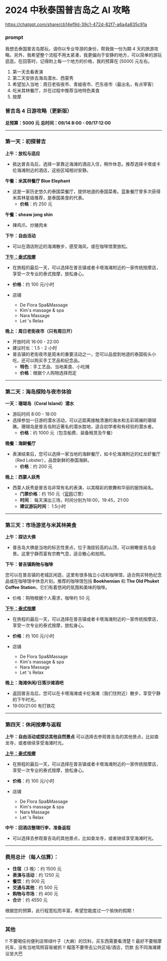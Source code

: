 # 2024 中秋泰国普吉岛之 AI 攻略
https://chatgpt.com/share/cb14ef9d-39c1-472d-82f7-a6a4a835c91a
### prompt
我想去泰国普吉岛那玩，请你以专业导游的身份，帮我做一份为期 4 天的旅游攻略。另外，我希望整个流程不用太紧凑，我更偏向于安静的地方，可以简单的游玩逛逛。在回答时，记得附上每一个地方的价格，我的预算在 [5000] 元左右。

1. 第一天去看表演
2. 第二天安排去海岛潜水、西蒙秀
3. 希望加入当地：周日老街夜市、青蛙夜市、巴东夜市（最出名，有点宰客）
4. 吃米其林餐厅，并在过程中推荐当地特色美食
5. 按摩
   
### 普吉岛 4 日游攻略（更新版）

**总预算：5000 元**
**总时间：09/14 8:00 - 09/17:12:00**

---

### **第一天：初探普吉**

**上午：放松与适应**
- 抵达普吉岛后，选择一家靠近海滩的酒店入住，稍作休息。推荐选择卡塔或卡伦海滩附近的酒店，这些区域相对安静。

**午餐：米其林餐厅 Blue Elephant**
- 这是一家历史悠久的泰国菜餐厅，提供地道的泰国菜肴。蓝象餐厅曾多次获得米其林星级推荐，是泰国美食的代表。
  - **价格**：约 250 元

**午餐：sheaw jong shin**
- 辣鸡爪、炒猪肉末
  
**下午：自由活动**
- 可以在酒店附近的海滩散步，感受海风，或在咖啡馆里放松。

**[下午：泰式按摩](https://www.xiaohongshu.com/explore/664b1fa60000000014019317?app_platform=ios&app_version=8.51.3&share_from_user_hidden=true&xsec_source=app_share&type=normal&xsec_token=CBbC9-gDCMFD_Uj-lRx8PLW7qpMv8nLKMn9xbAGJVwNlk=&author_share=1&xhsshare=CopyLink&shareRedId=ODY4OTg6O0w2NzUyOTgwNjY0OTc5PD5O&apptime=1725459676&share_id=47269e367e074361a78ccb46be59f279)**
- 在旅程的最后一天，可以选择在普吉镇或者卡塔海滩附近的一家传统按摩店，享受一次专业的泰式按摩，放松身心。

- **价格**：约 100 元/小时
- 店铺
  - De Flora Spa&Massage
  - Kim's massage & spa
  - Nara Massage
  - Let 's Relax

**晚上：周日老街夜市（只有周日开）**
- 开放时间 16:00 - 22:00
- 建议时长：1.5 - 2 小时
- 普吉镇的老街夜市是周末的重要活动之一，您可以品尝到地道的泰国街头小吃，还可以购买手工艺品和纪念品。
  - **特色**：手工艺品、当地美食、小吃摊
  - **价格**：根据个人购物选择而定
  

---

### **第二天：海岛探险与夜市体验**

**一天：珊瑚岛（Coral Island）潜水**
- 游玩时间 8:00 - 18:00
- 选择参加一日游的潜水活动，可以近距离接触清澈的海水和五彩斑斓的珊瑚礁。珊瑚岛是普吉岛附近著名的潜水胜地，适合初学者和有经验的潜水者。
  - **价格**：约 1000 元（包含船费、装备租赁及午餐）

**晚餐：海鲜餐厅**
- 表演结束后，您可以选择一家当地的海鲜餐厅，如卡伦海滩附近的红龙虾餐厅（Red Lobster），品尝新鲜的泰国海鲜。
  - **价格**：约 200 元


**晚上：西蒙人妖秀**
- 西蒙人妖秀是普吉岛非常有名的表演，以其精彩的歌舞和华丽的服饰闻名。
  - **门票价格**：约 150 元（[官网](https://www.simoncabaretphuket.com/zh-hans/)订票）
  - **时间**： 每天演出三场，时间分别为18:00，19:45，21:00
  - **建议游玩时间**： 1.5小时



---

### **第三天：市场游览与米其林美食**

**上午：探访大佛**
- 普吉岛大佛是当地的标志性景点，位于海拔较高的山顶，可以俯瞰普吉岛全景。这里宁静而富有宗教气息，适合散心和拍照。
  
**下午：普吉镇购物与咖啡**

您可以在普吉镇的老城区闲逛，这里有很多独立小店和咖啡馆，适合购买特色纪念品或在咖啡馆中休息片刻。推荐的咖啡馆包括 **Bookhemian** 和 **The Old Phuket Coffee Station**，它们有着悠闲的氛围和美味的咖啡。
- 价格：购物根据个人需求，咖啡约 50 元

**[下午：泰式按摩](https://www.xiaohongshu.com/explore/664b1fa60000000014019317?app_platform=ios&app_version=8.51.3&share_from_user_hidden=true&xsec_source=app_share&type=normal&xsec_token=CBbC9-gDCMFD_Uj-lRx8PLW7qpMv8nLKMn9xbAGJVwNlk=&author_share=1&xhsshare=CopyLink&shareRedId=ODY4OTg6O0w2NzUyOTgwNjY0OTc5PD5O&apptime=1725459676&share_id=47269e367e074361a78ccb46be59f279)**
- 在旅程的最后一天，可以选择在普吉镇或者卡塔海滩附近的一家传统按摩店，享受一次专业的泰式按摩，放松身心。

- **价格**：约 100 元/小时
- 店铺
  - De Flora Spa&Massage
  - Kim's massage & spa
  - Nara Massage
  - Let 's Relax

**晚上：海滩休闲/日落沙滩酒吧**
- 返回普吉岛后，您可以在卡塔海滩或卡伦海滩（我们住附近）散步，享受宁静的下午时光。
- 19:00/21:00 有打铁花

---

### **第四天：休闲按摩与返程**

**上午：自由活动或探访其他自然景点**
可以选择去参观普吉岛的其他景点，比如查龙寺，或者继续享受海滩时光。

**[上午：泰式按摩](https://www.xiaohongshu.com/explore/664b1fa60000000014019317?app_platform=ios&app_version=8.51.3&share_from_user_hidden=true&xsec_source=app_share&type=normal&xsec_token=CBbC9-gDCMFD_Uj-lRx8PLW7qpMv8nLKMn9xbAGJVwNlk=&author_share=1&xhsshare=CopyLink&shareRedId=ODY4OTg6O0w2NzUyOTgwNjY0OTc5PD5O&apptime=1725459676&share_id=47269e367e074361a78ccb46be59f279)**
- 在旅程的最后一天，可以选择在普吉镇或者卡塔海滩附近的一家传统按摩店，享受一次专业的泰式按摩，放松身心。

- **价格**：约 100 元/小时
- 店铺
  - De Flora Spa&Massage
  - Kim's massage & spa
  - Nara Massage
  - Let 's Relax

**中午：回酒店整理行李，准备返程**
- 可以选择去参观普吉岛的其他景点，比如查龙寺，或者继续享受海滩时光。



---

### **费用总计**（每人估算）：
- **住宿**（3 晚）：约 1500 元
- **表演与活动**：约 1250 元
- **餐饮**：约 900 元
- **交通与其他**：约 500 元
- **购物与市场**：约 400 元
- **合计**：约 4550 元

根据您的预算，此行程宽松而丰富，希望您能度过一个愉快的假期！

---
### 其他
!! 不要喝任何便利店带绿叶子（大麻）的饮料，买东西需要看清楚
!! 最好不要租摩托车，没有当地驾照容易被抓
!! 榴莲不要带去公共区域/酒店，罚款
去不同海滩建议坐大巴